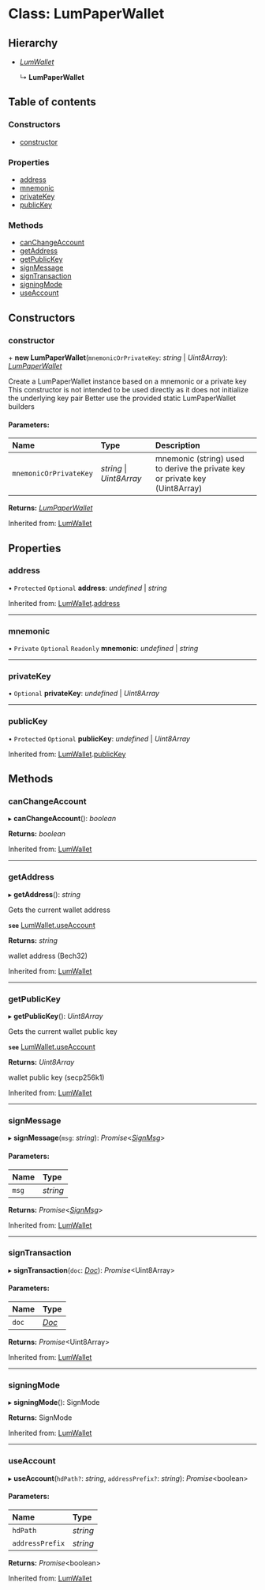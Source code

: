 # Class: LumPaperWallet

## Hierarchy

* [*LumWallet*](lumwallet.md)

  ↳ **LumPaperWallet**

## Table of contents

### Constructors

- [constructor](lumpaperwallet.md#constructor)

### Properties

- [address](lumpaperwallet.md#address)
- [mnemonic](lumpaperwallet.md#mnemonic)
- [privateKey](lumpaperwallet.md#privatekey)
- [publicKey](lumpaperwallet.md#publickey)

### Methods

- [canChangeAccount](lumpaperwallet.md#canchangeaccount)
- [getAddress](lumpaperwallet.md#getaddress)
- [getPublicKey](lumpaperwallet.md#getpublickey)
- [signMessage](lumpaperwallet.md#signmessage)
- [signTransaction](lumpaperwallet.md#signtransaction)
- [signingMode](lumpaperwallet.md#signingmode)
- [useAccount](lumpaperwallet.md#useaccount)

## Constructors

### constructor

\+ **new LumPaperWallet**(`mnemonicOrPrivateKey`: *string* \| *Uint8Array*): [*LumPaperWallet*](lumpaperwallet.md)

Create a LumPaperWallet instance based on a mnemonic or a private key
This constructor is not intended to be used directly as it does not initialize the underlying key pair
Better use the provided static LumPaperWallet builders

#### Parameters:

Name | Type | Description |
:------ | :------ | :------ |
`mnemonicOrPrivateKey` | *string* \| *Uint8Array* | mnemonic (string) used to derive the private key or private key (Uint8Array)    |

**Returns:** [*LumPaperWallet*](lumpaperwallet.md)

Inherited from: [LumWallet](lumwallet.md)

## Properties

### address

• `Protected` `Optional` **address**: *undefined* \| *string*

Inherited from: [LumWallet](lumwallet.md).[address](lumwallet.md#address)

___

### mnemonic

• `Private` `Optional` `Readonly` **mnemonic**: *undefined* \| *string*

___

### privateKey

• `Optional` **privateKey**: *undefined* \| *Uint8Array*

___

### publicKey

• `Protected` `Optional` **publicKey**: *undefined* \| *Uint8Array*

Inherited from: [LumWallet](lumwallet.md).[publicKey](lumwallet.md#publickey)

## Methods

### canChangeAccount

▸ **canChangeAccount**(): *boolean*

**Returns:** *boolean*

Inherited from: [LumWallet](lumwallet.md)

___

### getAddress

▸ **getAddress**(): *string*

Gets the current wallet address

**`see`** [LumWallet.useAccount](lumwallet.md#useaccount)

**Returns:** *string*

wallet address (Bech32)

Inherited from: [LumWallet](lumwallet.md)

___

### getPublicKey

▸ **getPublicKey**(): *Uint8Array*

Gets the current wallet public key

**`see`** [LumWallet.useAccount](lumwallet.md#useaccount)

**Returns:** *Uint8Array*

wallet public key (secp256k1)

Inherited from: [LumWallet](lumwallet.md)

___

### signMessage

▸ **signMessage**(`msg`: *string*): *Promise*<[*SignMsg*](../interfaces/lumtypes.signmsg.md)\>

#### Parameters:

Name | Type |
:------ | :------ |
`msg` | *string* |

**Returns:** *Promise*<[*SignMsg*](../interfaces/lumtypes.signmsg.md)\>

Inherited from: [LumWallet](lumwallet.md)

___

### signTransaction

▸ **signTransaction**(`doc`: [*Doc*](../interfaces/lumtypes.doc.md)): *Promise*<Uint8Array\>

#### Parameters:

Name | Type |
:------ | :------ |
`doc` | [*Doc*](../interfaces/lumtypes.doc.md) |

**Returns:** *Promise*<Uint8Array\>

Inherited from: [LumWallet](lumwallet.md)

___

### signingMode

▸ **signingMode**(): SignMode

**Returns:** SignMode

Inherited from: [LumWallet](lumwallet.md)

___

### useAccount

▸ **useAccount**(`hdPath?`: *string*, `addressPrefix?`: *string*): *Promise*<boolean\>

#### Parameters:

Name | Type |
:------ | :------ |
`hdPath` | *string* |
`addressPrefix` | *string* |

**Returns:** *Promise*<boolean\>

Inherited from: [LumWallet](lumwallet.md)
